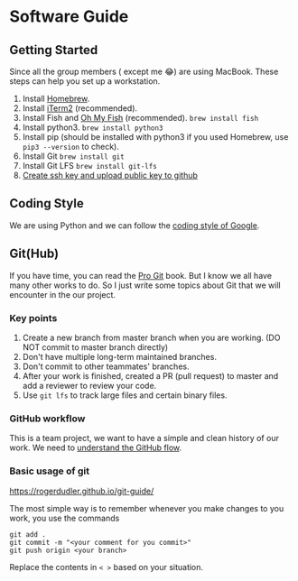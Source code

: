 # Software Guide

## Getting Started

Since all the group members ( except me :joy:) are using MacBook. These steps can help you set up a workstation.

1. Install [Homebrew](https://www.howtogeek.com/211541/homebrew-for-os-x-easily-installs-desktop-apps-and-terminal-utilities/).
2. Install [iTerm2](https://www.iterm2.com/) (recommended).
3. Install Fish and [Oh My Fish](https://theworkaround.com/2016/10/11/installing-fish-on-osx.html) (recommended).
      `brew install fish`
4. Install python3.
      `brew install python3`
5. Install pip (should be installed with python3 if you used Homebrew, use `pip3 --version` to check).
6. Install Git
      `brew install git`
7. Install Git LFS
      `brew install git-lfs`
8. [Create ssh key and upload public key to github](https://www.testingexcellence.com/install-git-mac-generate-ssh-keys/)

## Coding Style

We are using Python and we can follow the [coding style of Google](https://google.github.io/styleguide/pyguide.html).


## Git(Hub)

If you have time, you can read the [Pro Git](https://git-scm.com/book/en/v2) book. But I know we all have many other works to do. So I just write some topics about Git that we will encounter in the our project.

### Key points

1. Create a new branch from master branch when you are working. (DO NOT commit to master branch directly)
2. Don't have multiple long-term maintained branches.
3. Don't commit to other teammates' branches.
4. After your work is finished, created a PR (pull request) to master and add a reviewer to review your code.
5. Use `git lfs` to track large files and certain binary files.

### GitHub workflow

This is a team project, we want to have a simple and clean history of our work. We need to [understand the GitHub flow](https://guides.github.com/introduction/flow/).

### Basic usage of git

https://rogerdudler.github.io/git-guide/

The most simple way is to remember whenever you make changes to you work, you use the commands

``` git
git add .
git commit -m "<your comment for you commit>"
git push origin <your branch>
```

Replace the contents in `< >` based on your situation.
